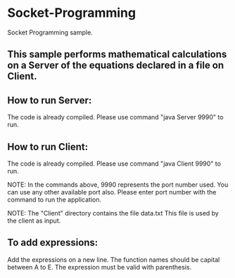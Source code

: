 # Socket-Programming
Socket Programming sample.

## This sample performs mathematical calculations on a Server of the equations declared in a file on Client.

## How to run Server:
The code is already compiled.
Please use command "java Server 9990" to run.

## How to run Client:
The code is already compiled.
Please use command "java Client 9990" to run.

NOTE: In the commands above, 9990 represents the port number used. 
      You can use any other available port also.
      Please enter port number with the command to run the application.

NOTE: The "Client" directory contains the file data.txt
      This file is used by the client as input.

## To add expressions:
Add the expressions on a new line.
The function names should be capital between A to E.
The expression must be valid with parenthesis.
